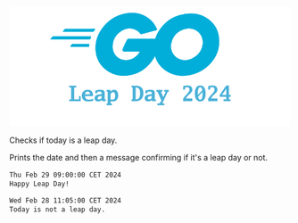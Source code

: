 ![](Go-leap-day.png)

Checks if today is a leap day.

Prints the date and then a message confirming if it's a leap day or not.

```
Thu Feb 29 09:00:00 CET 2024
Happy Leap Day!
```

```
Wed Feb 28 11:05:00 CET 2024
Today is not a leap day.
```
